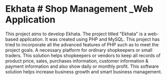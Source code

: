 # Ekhata # Shop Management _Web Application 
This project aims to develop Ekhata. The project titled "Ekhata" is a web-based application. It was created using PHP and MySQL. This project has tried to incorporate all the advanced features of PHP such as to meet the project goals. A necessary platform for ordinary shopkeepers or small traders. This solution helps shopkeepers or vendors to keep all records of product price, sales, purchases information, customer information & payment information and also show daily or monthly profit. This software solution helps increase business growth and smart business management.  

